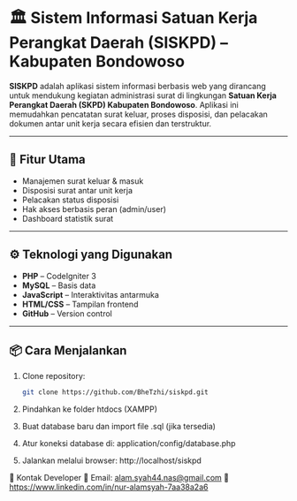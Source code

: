 # 🏛️ Sistem Informasi Satuan Kerja Perangkat Daerah (SISKPD) – Kabupaten Bondowoso

**SISKPD** adalah aplikasi sistem informasi berbasis web yang dirancang untuk mendukung kegiatan administrasi surat di lingkungan **Satuan Kerja Perangkat Daerah (SKPD) Kabupaten Bondowoso**. Aplikasi ini memudahkan pencatatan surat keluar, proses disposisi, dan pelacakan dokumen antar unit kerja secara efisien dan terstruktur.

---

## 🚀 Fitur Utama

- Manajemen surat keluar & masuk
- Disposisi surat antar unit kerja
- Pelacakan status disposisi
- Hak akses berbasis peran (admin/user)
- Dashboard statistik surat

---

## ⚙️ Teknologi yang Digunakan

- **PHP** – CodeIgniter 3
- **MySQL** – Basis data
- **JavaScript** – Interaktivitas antarmuka
- **HTML/CSS** – Tampilan frontend
- **GitHub** – Version control

---

## 📦 Cara Menjalankan

1. Clone repository:
   ```bash
   git clone https://github.com/BheTzhi/siskpd.git
2. Pindahkan ke folder htdocs (XAMPP)

3. Buat database baru dan import file .sql (jika tersedia)

4. Atur koneksi database di:
   application/config/database.php
5. Jalankan melalui browser:
   http://localhost/siskpd

📌 Kontak Developer
📧 Email: alam.syah44.nas@gmail.com
🔗 https://www.linkedin.com/in/nur-alamsyah-7aa38a2a6
